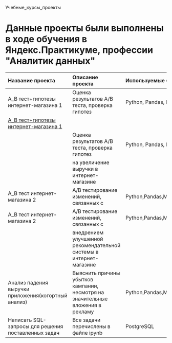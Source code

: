 Учебные_курсы_проекты
# Данные проекты были выполнены в ходе обучения в Яндекс.Практикуме, профессии "Аналитик данных"

 | Название проекта                                    |Описание проекта                                                               |Используемые библиотеки                   |                         
| :---                                                |:---                                                                           |:---                                      |
|A_B тест+гипотезы интернет-магазина 1                |Оценка результатов A/B теста, проверка гипотез                                 |Python, Pandas, Matplotlib, SciPy         |
|[A_B тест+гипотезы интернет-магазина 1](https://github.com/Poliapgn/Study_projects/tree/main/A_B%20%D1%82%D0%B5%D1%81%D1%82%20%2B%D0%B3%D0%B8%D0%BF%D0%BE%D1%82%D0%B5%D0%B7%D1%8B%20(%D0%B8%D0%BD%D1%82%D0%B5%D1%80%D0%BD%D0%B5%D1%82-%D0%BC%D0%B0%D0%B3%D0%B0%D0%B7%D0%B8%D0%BD))|
                                                      |Оценка результатов A/B теста, проверка гипотез                                 |Python, Pandas, Matplotlib, SciPy         |
|                                                     |на увеличение выручки в интернет-магазине                                      |                                          |
|A_B тест интернет-магазина  2                        |A/B тестирование изменений, связанных с                                        |Python,Pandas,Matplotlib,SciPy,A/B,Plotly |                                         |
|A_B тест интернет-магазина  2                        |A/B тестирование изменений, связанных с                                        |Python,Pandas,Matplotlib,SciPy,A/B,Plotly |                                         
|                                                     |внедрением улучшенной рекомендательной системы в интернет-магазине             |                                          |
|Анализ падения выручки приложения(когортный анализ)  |Выяснить причины убытков кампании, несмотря на значительные вложения в рекламу |Python,Pandas,Matplotlib,Datetime,Numpy   |
|Написать SQL-запросы для решения поставленных задач  |Все задачи перечислены в файле ipynb                                           |PostgreSQL                                |
